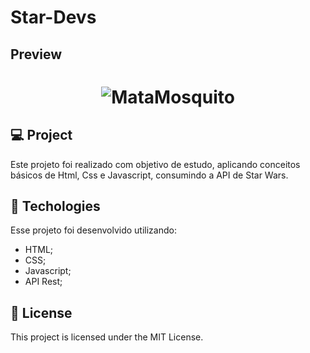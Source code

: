 
# Star-Devs

## Preview

<h1 align="center">
  <img alt="MataMosquito" title="#MataMosquito" src="https://i.ibb.co/XJxyjDL/Screenshot-from-2021-08-12-15-44-39.png" />
</h1>

## 💻 Project

Este projeto foi realizado com objetivo de estudo, aplicando conceitos básicos de Html, Css e Javascript, consumindo a API de Star Wars.
<br />

## 🧬 Techologies
Esse projeto foi desenvolvido utilizando:
 
- HTML;
- CSS;
- Javascript;
- API Rest;


## 📝 License

This project is licensed under the MIT License.
